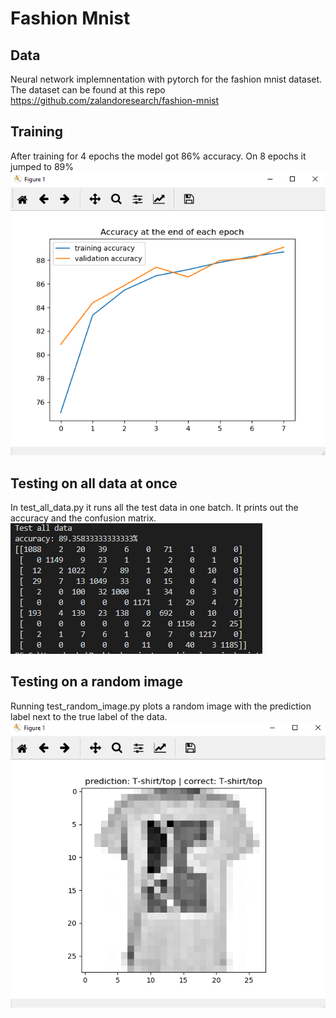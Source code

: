 # Fashion Mnist

## Data
Neural network implemnentation with pytorch for the fashion mnist dataset.
The dataset can be found at this repo https://github.com/zalandoresearch/fashion-mnist

## Training
After training for 4 epochs the model got 86% accuracy. On 8 epochs it jumped to 89%
![Training accuracy](/images/train_accuracy.png "training accuracy over time")

## Testing on all data at once
In test_all_data.py it runs all the test data in one batch.
It prints out the accuracy and the confusion matrix.
![confusion matrix](/images/confusion_matrix.png "Confusion Matrix")

## Testing on a random image
Running test_random_image.py plots a random image with the prediction label next to the true label of the data.
![random prediction](/images/random_prediction.png "Random prediction")


